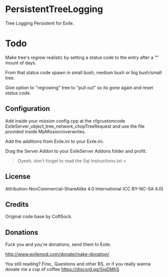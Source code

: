 # PersistentTreeLogging
Tree Logging Persistent for Exile.

# Todo
Make tree's regrow realistic by setting a status code to the entry after a "" mount of days. 

From that status code spawn in small bush, medium bush or big bush/small tree.

Give option to "regrowing" tree to "pull out" so its gone again and reset status code.

## Configuration

Add inside your mission config.cpp at the cfgcustomcode ExileServer_object_tree_network_chopTreeRequest and use the file provided inside MpMission/overwrites.

Add the additions from Exile.ini to your Exile.ini.

Drag the Server Addon to your ExileServer Addons folder and profit.

> Oyeeh, don't forget to read the Sql Instructions.txt <

## License
Attribution-NonCommercial-ShareAlike 4.0 International (CC BY-NC-SA 4.0)
## Credits
Original code base by CoftSock.

## Donations

Fuck you and you're donations, send them to Exile.

http://www.exilemod.com/donate/make-donation/


You still reading? Fine,, Questions and other BS, or if you really wanna donate me a cup of coffee https://discord.gg/SjqDMhS
